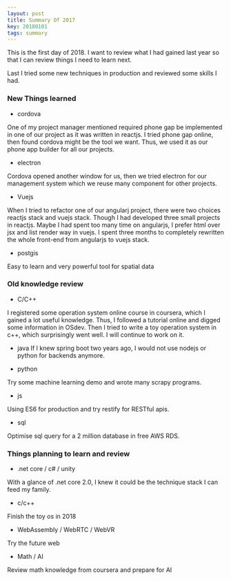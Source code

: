 ```yaml
---
layout: post
title: Summary Of 2017 
key: 20180101
tags: summary
---
```


This is the first day of 2018. I want to review what I had gained last year so that I can review things I need to learn next.

Last I tried some new techniques in production and reviewed some skills I had.

### New Things learned

* cordova 

One of my project manager mentioned required phone gap be implemented in one of our project as it was written in reactjs. I tried phone gap online, then found cordova might be the tool we want. Thus, we used it as our phone app builder for all our projects.

* electron

Cordova opened another window for us, then we tried electron for our management system which we reuse many component for other projects.


* Vuejs

When I tried to refactor one of our angularj project, there were two choices reactjs stack and vuejs stack. Though I had developed three small projects in reactjs. Maybe I had spent too many time on angularjs, I prefer html over jsx and list render way in vuejs. I spent three months to completely rewritten the whole front-end from angularjs to vuejs stack.

* postgis

Easy to learn and very powerful tool for spatial data

### Old knowledge review

* C/C++

I registered some operation system online course in coursera, which I gained a lot useful knowledge. Thus, I followed a tutorial online and digged some information in OSdev. Then I tried to write a toy operation system in c++, which surprisingly went well. I will continue to work on it.

* java
If I knew spring boot two years ago, I would not use nodejs or python for backends anymore.

* python

Try some machine learning demo and wrote many scrapy programs.

* js

Using ES6 for production and try restify for RESTful apis.

* sql

Optimise sql query for a 2 million database in free AWS RDS.

### Things planning to learn and review

* .net core / c# / unity

With a glance of .net core 2.0, I knew it could be the technique stack I can feed my family.

* c/c++

Finish the toy os in 2018

* WebAssembly / WebRTC / WebVR

Try the future web

* Math / AI

Review math knowledge from coursera and prepare for AI






